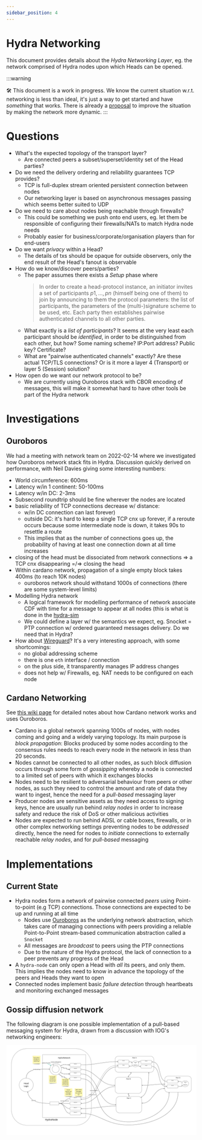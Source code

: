 ```yaml
---
sidebar_position: 4
---
```


# Hydra Networking

This document provides details about the _Hydra Networking Layer_, eg. the network comprised of Hydra nodes upon which Heads can be opened.

:::warning

🛠 This document is a work in progress. We know the current situation w.r.t. networking is less than ideal, it's just a way to get started and have _something_ that works. There is already a [proposal](https://github.com/input-output-hk/hydra-poc/pull/237) to improve the situation by making the network more dynamic.
:::

# Questions

* What's the expected topology of the transport layer?
  * Are connected peers a subset/superset/identity set of the Head parties?
* Do we need the delivery ordering and reliability guarantees TCP provides?
  * TCP is full-duplex stream oriented persistent connection between nodes
  * Our networking layer is based on asynchronous messages passing which seems better suited to UDP
* Do we need to care about nodes being reachable through firewalls?
  * This could be something we push onto end users, eg. let them be responsible of configuring their firewalls/NATs to match Hydra node needs
  * Probably easier for business/corporate/organisation players than for end-users
* Do we want _privacy_ within a Head?
  * The details of txs should be opaque for outside observers, only the end result of the Head's fanout is observable
* How do we know/discover peers/parties?
  * The paper assumes there exists a _Setup_ phase where
    > In order to create a head-protocol instance, an initiator invites a set of participants ${p1,...,pn}$ (himself being one of them) to join by announcing to them the protocol parameters: the list of participants, the parameters of the (multi-)signature scheme to be used, etc.
    > Each party then establishes pairwise authenticated channels to all other parties.
  * What exactly is a _list of participants_? It seems at the very least each participant should be _identified_, in order to be distinguished from each other, but how? Some naming scheme? IP:Port address? Public key? Certificate?
  * What are "pairwise authenticated channels" exactly? Are these actual TCP/TLS connections? Or is it more a layer 4 (Transport) or layer 5 (Session) solution?
* How open do we want our network protocol to be?
  * We are currently using Ouroboros stack with CBOR encoding of messages, this will make it somewhat hard to have other tools be part of the Hydra network

# Investigations

## Ouroboros

We had a meeting with network team on 2022-02-14 where we investigated how Ouroboros network stack fits in Hydra.
Discussion quickly derived on performance, with Neil Davies giving some interesting numbers:

* World circumference: 600ms
* Latency w/in 1 continent: 50-100ms
* Latency w/in DC: 2-3ms
* Subsecond roundtrip should be fine wherever the nodes are located
* basic reliability of TCP connections decrease w/ distance:
   * w/in DC connection can last forever)
   * outside DC: it's hard to keep a single TCP cnx up forever, if a reroute occurs because some intermediate node is down, it takes 90s to resettle a route
   * This implies that as the number of connections goes up, the probability of having at least one connection down at all time increases
* closing of the head must be dissociated from network connections => a TCP cnx disappearing =/=> closing the head
* Within cardano network, propagation of a single empty block takes  400ms (to reach 10K nodes)
     * ouroboros network should withstand 1000s of connections (there are some system-level limits)
* Modelling Hydra network
   * A logical framework for modelling performance of network associate CDF with time for a message to appear at all nodes (this is what is done in the [hydra-sim](https://github.com/input-output-hk/hydra-sim)
   * We could define a layer w/ the semantics we expect,  eg. Snocket = PTP connection w/ ordered guaranteed messages delivery. Do we need that in Hydra?
* How about [Wireguard](https://wireguard.io)? It's a very interesting approach, with some shortcomings:
    * no global addressing scheme
    * there is one `eth` interface / connection
    * on the plus side, it transparently manages IP address changes
    * does not help w/ Firewalls, eg. NAT needs to be configured on each node

## Cardano Networking

See [this wiki page](https://github.com/input-output-hk/hydra-poc.wiki/blob/master/Networking.md#L1) for detailed notes about how Cardano network works and uses Ouroboros.

* Cardano is a global network spanning 1000s of nodes, with nodes coming and going and a widely varying topology. Its main purpose is _block propagation_: Blocks produced by some nodes according to the consensus rules needs to reach every node in the network in less than 20 seconds.
* Nodes cannot be connected to all other nodes, as such block diffusion occurs through some form of _gossipping_ whereby a node is connected to a limited set of peers with which it exchanges blocks
* Nodes need to be resilient to adversarial behaviour from peers or other nodes, as such they need to control the amount and rate of data they want to ingest, hence the need for a _pull-based_ messaging layer
* Producer nodes are sensitive assets as they need access to signing keys, hence are usually run behind _relay nodes_ in order to increase safety and reduce the risk of DoS or other malicious activities
* Nodes are expected to run behind ADSL or cable boxes, firewalls, or in other complex networking settings preventing nodes to be _addressed_ directly, hence the need for nodes to _initiate_ connections to externally reachable _relay nodes_, and for _pull-based_ messaging

# Implementations

## Current State

* Hydra nodes form a network of pairwise connected _peers_ using Point-to-point (e.g TCP) connections. Those connections are expected to be up and running at all time
  * Nodes use [Ouroboros](https://github.com/input-output-hk/ouroboros-network/) as the underlying network abstraction, which takes care of managing connections with peers providing a reliable Point-to-Point stream-based communication abstraction called a `Snocket`
  * All messages are _broadcast_ to peers using the PTP connections
  * Due to the nature of the Hydra protocol, the lack of connection to a peer prevents any progress of the Head
* A `hydra-node` can only open a Head with _all_ its peers, and only them. This implies the nodes need to know in advance the topology of the peers and Heads they want to open
* Connected nodes implement basic _failure detection_ through heartbeats and monitoring exchanged messages

## Gossip diffusion network

The following diagram is one possible implementation of a pull-based messaging system for Hydra, drawn from a discussion with IOG's networking engineers:

![Hydra pull-based network](./hydra-pull-based-network.jpg)
